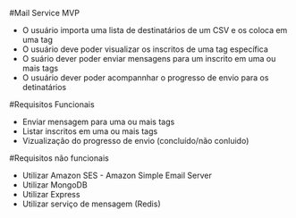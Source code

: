 #Mail Service MVP

- O usuário importa uma lista de destinatários de um CSV e os coloca em uma tag
- O usuário deve poder visualizar os inscritos de uma tag específica
- O suário dever poder enviar mensagens para um inscrito em uma ou mais tags
- O usuário dever poder acompannhar o progresso de envio para os detinatários

#Requisitos Funcionais 

- Enviar mensagem para uma ou mais tags
- Listar inscritos em uma ou mais tags
- Vizualização do progresso de envio (concluído/não conluido)

#Requisitos não funcionais

- Utilizar Amazon SES - Amazon Simple Email Server
- Utilizar MongoDB
- Utilizar Express
- Utilizar serviço de mensagem (Redis)

